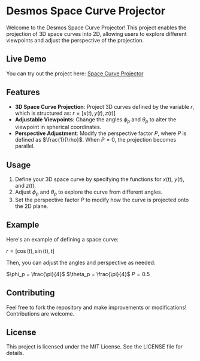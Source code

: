 # Desmos Space Curve Projector

Welcome to the Desmos Space Curve Projector! This project enables the projection of 3D space curves into 2D, allowing users to explore different viewpoints and adjust the perspective of the projection.

## Live Demo

You can try out the project here: [Space Curve Projector](https://www.desmos.com/calculator/sfqittgikq)

## Features

- **3D Space Curve Projection**: Project 3D curves defined by the variable $r$, which is structured as:
  $r = [x(t), y(t), z(t)]$
- **Adjustable Viewpoints**: Change the angles $\phi_p$ and $\theta_p$ to alter the viewpoint in spherical coordinates.
- **Perspective Adjustment**: Modify the perspective factor $P$, where $P$ is defined as $\frac{1}{\rho}$. When $P=0$, the projection becomes parallel.

## Usage

1. Define your 3D space curve by specifying the functions for $x(t)$, $y(t)$, and $z(t)$.
2. Adjust $\phi_p$ and $\theta_p$ to explore the curve from different angles.
3. Set the perspective factor $P$ to modify how the curve is projected onto the 2D plane.

## Example

Here's an example of defining a space curve:

$r = [\cos(t), \sin(t), t]$

Then, you can adjust the angles and perspective as needed:

$\phi_p = \frac{\pi}{4}$
$\theta_p = \frac{\pi}{4}$
$P = 0.5$

## Contributing

Feel free to fork the repository and make improvements or modifications! Contributions are welcome.

## License

This project is licensed under the MIT License. See the LICENSE file for details.
